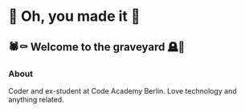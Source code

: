 # 🦇 Oh, you made it 🧟
## 🕷️⚰️ Welcome to the graveyard 🪦🧛

### About

Coder and ex-student at Code Academy Berlin. Love technology and anything related.



